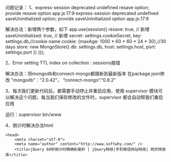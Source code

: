 问题记录：
1、express-session deprecated undefined resave option; provide resave option app.js:17:9
express-session deprecated undefined saveUninitialized option; provide saveUninitialized option app.js:17:9

解决办法：新增两个参数，如下
app.use(session({
    resave: true,  // 新增
    saveUninitialized: true,  // 新增
    secret: settings.cookieSecret,
    key: settings.db,//cookie name
    cookie: {maxAge: 1000 * 60 * 60 * 24 * 30},//30 days
    store: new MongoStore({
        db: settings.db,
        host: settings.host,
        port: settings.port
    })
}));

2、Error setting TTL index on collection : sessions报错

解决办法：将mongodb和connect-mongo都跟新到最新版本
在package.json修改
"mongodb"：“2.0.42”，
“connect-mongo”:“0.8.2”

3、每次我们更新代码后，都需要手动停止并重启应用，使用 supervisor 模块可以解决这个问题，每当我们保存修改的文件时，supervisor 都会自动帮我们重启应用

运行：supervisor bin/www

4、倒计时解决办法html
<!DOCTYPE html>
<html>

	<head>
		<meta charset="utf-8">
		<meta name="author" content="http://www.softwhy.com/" />
		<title>jQuery 60秒倒计时精确到毫秒 | jQuery特效|手机微信网站特效| 网页特效库</title>
<meta name="keywords" content="SVG特效, 手机微信网站特效, css3动画, html5特效, 网页特效" />
<meta name="description" content="网页特效库-专注于HTML5、CSS3、js、jQuery、手机移动端等网页特效的手机与分享。特效库始终坚持：无会员、无积分、无限制的“三无原则”，所有的资源都免费提供广大童鞋下载学习和使用。" />
		<script type="text/javascript" src="http://www.5iweb.com.cn/statics/js/jquery.1.7.1.min.js"></script>
		<script type="text/javascript">
		    function getTime() {
			   var times = 60 * 100; // 60秒
				countTime = setInterval(function() {
					times = --times < 0 ? 0 : times;
					var ms = Math.floor(times / 100).toString();

					if(ms.length <= 1) {
						ms = "0" + ms;
					}
					if(times == 0) {
						alert("下一期开始");
						times = 60 * 100

						clearInterval(countTime);
					}
					// 获取分钟、毫秒数
					$(".a").html(ms);
				}, 10);
			}
		</script>
		<style>
			.warp{
				width: 100%;
				height: 100px;
				line-height: 100px;
				text-align: center;
				font-size: 40px;
				font-family: "微软雅黑";
			}
			.warp strong{
				width: 100px;
				display: inline-block;
				text-align: center;
				font-family: georgia;
				color: #C9302C;
			}
		</style>
	</head>

	<body>
		<div class="warp">
			<button onclick="getTime()">开始</button><strong class="a">60</strong>秒
		</div>
	</body>

</html>
